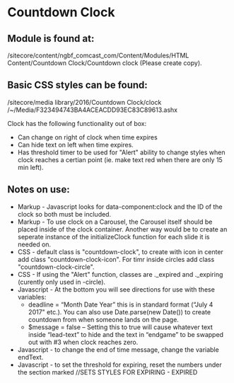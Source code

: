 # Countdown Clock

## Module is found at:
/sitecore/content/ngbf_comcast_com/Content/Modules/HTML Content/Countdown Clock/Countdown clock (Please create copy).

## Basic CSS styles can be found: 
/sitecore/media library/2016/Countdown Clock/clock
/~/Media/F323494743BA4ACEACDD93EC83C89613.ashx

Clock has the following functionality out of box:
* Can change on right of clock when time expires
* Can hide text on left when time expires.
* Has threshold timer to be used for "Alert" ability to change styles when clock reaches a certian point (ie. make text red when there are only 15 min left).

## Notes on use:
* Markup - Javascript looks for data-component:clock and the ID of the clock so both must be included.
* Markup - To use clock on a Carousel, the Carousel itself should be placed inside of the clock container. Another way would be to create an seperate instance of the initializeClock function for each slide it is needed on.
* CSS - default class is "countdown-clock", to create with icon in center add class "countdown-clock-icon". For timr inside circles add class "countdown-clock-circle".
* CSS - If using the "Alert" function, classes are ._expired and ._expiring (curently only used in -circle).
* Javascript - At the bottom you will see directions for use with these variables:
    * deadline = “Month Date Year” this is in standard format (“July 4 2017" etc.). You can also use Date.parse(new Date()) to create countdown from when someone lands on the page.
    * $message = false – Setting this to true will cause whatever text inside “lead-text” to hide and the text in “endgame” to be swapped out with #3 when clock reaches zero.
* Javascript - to change the end of time message, change the variable endText.
* Javascript - to set the threshold for expiring, reset the numbers under the section marked //SETS STYLES FOR EXPIRING - EXPIRED 

